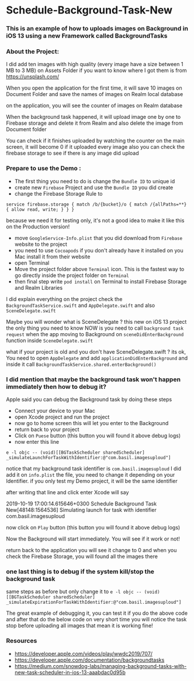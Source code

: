 # Schedule-Background-Task-New

### This is an example of how to uploads images on Background in iOS 13 using a new Framework called BackgroundTasks


### About the Project:
I did add ten images with high quality (every image have a size between 1 MB to 3 MB) on Assets Folder
if you want to know where I got them is from https://unsplash.com/

When you open the application for the first time, it will save 10 images on Document Folder
and save the names of images on Realm local database

on the application, you will see the counter of images on Realm database

When the background task happened, it will upload image one by one to Firebase storage
and delete it from Realm and also delete the image from Document folder

You can check if it finishes uploaded by watching the counter on the main screen, it will become 0 if it uploaded every image 
also you can check the firebase storage to see if there is any image did upload 


### Prepare to use the Demo :
- The first thing you need to do is change the `Bundle ID` to unique id
- create new `Firebase` Project and use the `Bundle ID` you did create
- change the Firebase Storage Rule to

`service firebase.storage {
  match /b/{bucket}/o {
    match /{allPaths=**} {
      allow read, write;
    }
  }
}`

because we need it for testing only, it's not a good idea to make it like this on the Production version!

- move `GoogleService-Info.plist` that you did download from `Firebase` website to the project
- you need to use `Cocoapods` if you don't already have it installed on you Mac install it from their website
- open Terminal
- Move the project folder above `Terminal` icon. This is the fastest way to go directly inside the project folder on `Terminal`
- then final step write `pod install` on Terminal to install Firebase Storage and Realm Libraries 

I did explain everything on the project check the `BackgroundTaskService.swift` and `AppDelegate.swift` and also `SceneDelegate.swift`

Maybe you will wonder what is SceneDelegate ?
this new on iOS 13 project the only thing you need to know NOW is you need to call `background task request` when the app moving to Background 
on `sceneDidEnterBackground` function inside `SceneDelegate.swift`

what if your project is old and you don't have SceneDelegate.swift ?
its ok, You need to open `AppDelegate` and add `applicationDidEnterBackground`
and inside it call `BackgroundTaskService.shared.enterBackground()`

### I did mention that maybe the background task won't happen immediately then how to debug it?
Apple said you can debug the Background task by doing these steps 
- Connect your device to your Mac
- open Xcode project and run the project
- now go to home screen this will let you enter to the Background
- return back to your project
- Click on `Puese` button (this button you will found it above debug logs)
- now enter this line 

`e -l objc -- (void)[[BGTaskScheduler sharedScheduler] _simulateLaunchForTaskWithIdentifier:@"com.basil.imagesuploud"]`

notice that my background task identifier is `com.basil.imagesuploud`
I did add it on `info.plist` the file, you need to change it depending on your Identifier. if you only test my Demo project, it will be the same identifier

after writing that line and click enter
Xcode will say

2019-10-19 17:00:14.615646+0300 Schedule Background Task New[48148:1564536] Simulating launch for task with identifier com.basil.imagesuploud

now click on `Play` button (this button you will found it above debug logs)

Now the Background will start immediately. You will see if it work or not!

return back to the application you will see it change to 0
and when you check the Firebase Storage, you will found all the images there 

### one last thing is to debug if the system kill/stop the background task
same steps as before but only change it to 
`e -l objc -- (void)[[BGTaskScheduler sharedScheduler] _simulateExpirationForTaskWithIdentifier:@"com.basil.imagesuploud"]`

The great example of debugging it, you can test it if you do the above code and after that do the below code on very short time
you will notice the task stop before uploading all images that mean it is working fine!


### Resources 
- https://developer.apple.com/videos/play/wwdc2019/707/
- https://developer.apple.com/documentation/backgroundtasks
- https://medium.com/snowdog-labs/managing-background-tasks-with-new-task-scheduler-in-ios-13-aaabdac0d95b


